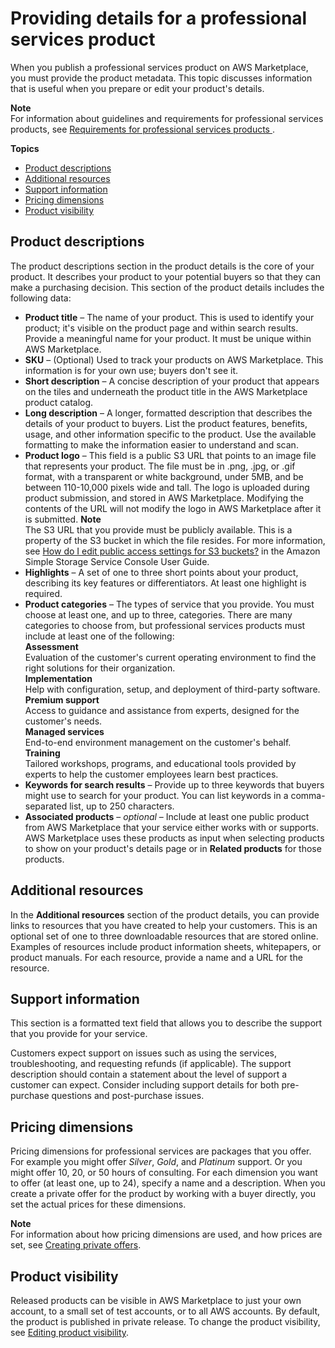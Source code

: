 # Providing details for a professional services product<a name="proserv-product-details"></a>

When you publish a professional services product on AWS Marketplace, you must provide the product metadata\. This topic discusses information that is useful when you prepare or edit your product's details\.

**Note**  
For information about guidelines and requirements for professional services products, see [Requirements for professional services products ](proserv-product-guidelines.md)\.

**Topics**
+ [Product descriptions](#proserv-product-descriptions)
+ [Additional resources](#proserv-additional-resources)
+ [Support information](#proserv-support-information)
+ [Pricing dimensions](#proserv-pricing-dimensions)
+ [Product visibility](#proserv-product-visibility)

## Product descriptions<a name="proserv-product-descriptions"></a>

The product descriptions section in the product details is the core of your product\. It describes your product to your potential buyers so that they can make a purchasing decision\. This section of the product details includes the following data:
+ **Product title** – The name of your product\. This is used to identify your product; it's visible on the product page and within search results\. Provide a meaningful name for your product\. It must be unique within AWS Marketplace\.
+ **SKU** – \(Optional\) Used to track your products on AWS Marketplace\. This information is for your own use; buyers don't see it\.  
+ **Short description** – A concise description of your product that appears on the tiles and underneath the product title in the AWS Marketplace product catalog\. 
+ **Long description** – A longer, formatted description that describes the details of your product to buyers\. List the product features, benefits, usage, and other information specific to the product\. Use the available formatting to make the information easier to understand and scan\.
+ **Product logo** – This field is a public S3 URL that points to an image file that represents your product\. The file must be in \.png, \.jpg, or \.gif format, with a transparent or white background, under 5MB, and be between 110\-10,000 pixels wide and tall\. The logo is uploaded during product submission, and stored in AWS Marketplace\. Modifying the contents of the URL will not modify the logo in AWS Marketplace after it is submitted\.
**Note**  
The S3 URL that you provide must be publicly available\. This is a property of the S3 bucket in which the file resides\. For more information, see [How do I edit public access settings for S3 buckets?](https://docs.aws.amazon.com/AmazonS3/latest/user-guide/block-public-access-bucket.html) in the Amazon Simple Storage Service Console User Guide\.
+ **Highlights** – A set of one to three short points about your product, describing its key features or differentiators\. At least one highlight is required\.
+ **Product categories** – The types of service that you provide\. You must choose at least one, and up to three, categories\. There are many categories to choose from, but professional services products must include at least one of the following:  
**Assessment**  
Evaluation of the customer's current operating environment to find the right solutions for their organization\.  
**Implementation**  
Help with configuration, setup, and deployment of third\-party software\.  
**Premium support**  
Access to guidance and assistance from experts, designed for the customer's needs\.  
**Managed services**  
End\-to\-end environment management on the customer's behalf\.  
**Training**  
Tailored workshops, programs, and educational tools provided by experts to help the customer employees learn best practices\.
+ **Keywords for search results** – Provide up to three keywords that buyers might use to search for your product\. You can list keywords in a comma\-separated list, up to 250 characters\.
+ **Associated products** – *optional* – Include at least one public product from AWS Marketplace that your service either works with or supports\. AWS Marketplace uses these products as input when selecting products to show on your product's details page or in **Related products** for those products\.

## Additional resources<a name="proserv-additional-resources"></a>

In the **Additional resources** section of the product details, you can provide links to resources that you have created to help your customers\. This is an optional set of one to three downloadable resources that are stored online\. Examples of resources include product information sheets, whitepapers, or product manuals\. For each resource, provide a name and a URL for the resource\.

## Support information<a name="proserv-support-information"></a>

This section is a formatted text field that allows you to describe the support that you provide for your service\.

Customers expect support on issues such as using the services, troubleshooting, and requesting refunds \(if applicable\)\. The support description should contain a statement about the level of support a customer can expect\. Consider including support details for both pre\-purchase questions and post\-purchase issues\.

## Pricing dimensions<a name="proserv-pricing-dimensions"></a>

Pricing dimensions for professional services are packages that you offer\. For example you might offer *Silver*, *Gold*, and *Platinum* support\. Or you might offer 10, 20, or 50 hours of consulting\. For each dimension you want to offer \(at least one, up to 24\), specify a name and a description\. When you create a private offer for the product by working with a buyer directly, you set the actual prices for these dimensions\.

**Note**  
For information about how pricing dimensions are used, and how prices are set, see [Creating private offers](proserv-getting-started.md#proserv-create-offer)\.

## Product visibility<a name="proserv-product-visibility"></a>

Released products can be visible in AWS Marketplace to just your own account, to a small set of test accounts, or to all AWS accounts\. By default, the product is published in private release\. To change the product visibility, see [Editing product visibility](proserv-getting-started.md#proserv-edit-visibility)\.